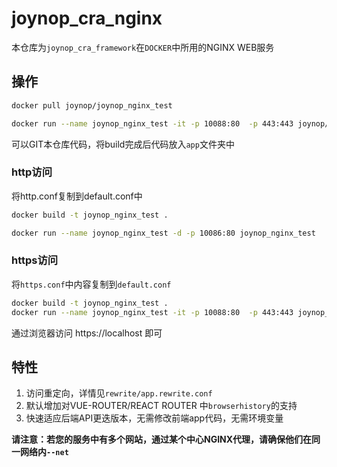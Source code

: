 # joynop_cra_nginx


本仓库为`joynop_cra_framework`在`DOCKER`中所用的NGINX WEB服务

## 操作

```bash
docker pull joynop/joynop_nginx_test
```


```bash
docker run --name joynop_nginx_test -it -p 10088:80  -p 443:443 joynop/joynop_nginx_test
```

可以GIT本仓库代码，将build完成后代码放入`app`文件夹中

### http访问


将http.conf复制到default.conf中
```bash
docker build -t joynop_nginx_test .
```

```bash
docker run --name joynop_nginx_test -d -p 10086:80 joynop_nginx_test
```

### https访问

将`https.conf`中内容复制到`default.conf`

```bash
docker build -t joynop_nginx_test .
docker run --name joynop_nginx_test -it -p 10088:80  -p 443:443 joynop_nginx_test 
```
通过浏览器访问 https://localhost 即可

## 特性

1. 访问重定向，详情见`rewrite/app.rewrite.conf`
2. 默认增加对VUE-ROUTER/REACT ROUTER 中`browserhistory`的支持
3. 快速适应后端API更迭版本，无需修改前端app代码，无需环境变量


**请注意：若您的服务中有多个网站，通过某个中心NGINX代理，请确保他们在同一网络内`--net`**